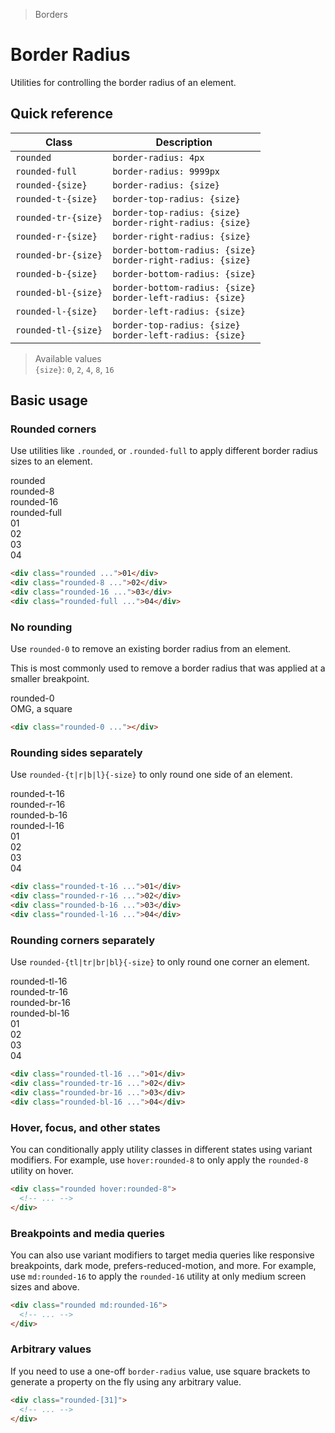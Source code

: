 > Borders

# Border Radius

Utilities for controlling the border radius of an element.

## Quick reference

| Class               | Description                                                        |
|---------------------|--------------------------------------------------------------------|
| `rounded`           | `border-radius: 4px`                                               |
| `rounded-full`      | `border-radius: 9999px`                                            |
| `rounded-{size}`    | `border-radius: {size}`                                            |
| `rounded-t-{size}`  | `border-top-radius: {size}`                                        |
| `rounded-tr-{size}` | `border-top-radius: {size}`<br/>`border-right-radius: {size}`      |
| `rounded-r-{size}`  | `border-right-radius: {size}`                                      |
| `rounded-br-{size}` | `border-bottom-radius: {size}`<br/>`border-right-radius: {size}`   |
| `rounded-b-{size}`  | `border-bottom-radius: {size}`                                     |
| `rounded-bl-{size}` | `border-bottom-radius: {size}`<br/>`border-left-radius: {size}`    |
| `rounded-l-{size}`  | `border-left-radius: {size}`                                       |
| `rounded-tl-{size}` | `border-top-radius: {size}`<br/>`border-left-radius: {size}`       |

> Available values <br />
> `{size}`: `0`, `2`, `4`, `8`, `16` <br />

## Basic usage

### Rounded corners
Use utilities like `.rounded`, or `.rounded-full` to apply different border radius sizes to an element.

<example-container>
  <div class="grid grid-cols-4 gap-16 justify-items-center">
    <div>rounded</div>
    <div>rounded-8</div>
    <div>rounded-16</div>
    <div>rounded-full</div>
    <div class="pd-bg-pink-500 w-96 h-96 rounded ex-box">01</div>
    <div class="pd-bg-pink-500 w-96 h-96 rounded-8 ex-box">02</div>
    <div class="pd-bg-pink-500 w-96 h-96 rounded-16 ex-box">03</div>
    <div class="pd-bg-pink-500 w-96 h-96 rounded-full ex-box">04</div>
  </div>
</example-container>

```html
<div class="rounded ...">01</div>
<div class="rounded-8 ...">02</div>
<div class="rounded-16 ...">03</div>
<div class="rounded-full ...">04</div>
```

### No rounding
Use `rounded-0` to remove an existing border radius from an element.

This is most commonly used to remove a border radius that was applied at a smaller breakpoint.

<example-container>
  <div class="grid gap-16 justify-items-center">
    <div>rounded-0</div>
    <div class="pd-bg-fuchsia-500 p-24 rounded-0 ex-box">OMG, a square</div>
  </div>
</example-container>

```html
<div class="rounded-0 ..."></div>
```

### Rounding sides separately
Use `rounded-{t|r|b|l}{-size}` to only round one side of an element.

<example-container>
  <div class="grid grid-cols-4 gap-16 justify-items-center">
    <div>rounded-t-16</div>
    <div>rounded-r-16</div>
    <div>rounded-b-16</div>
    <div>rounded-l-16</div>
    <div class="pd-bg-purple-500 p-24 rounded-t-16 ex-box">01</div>
    <div class="pd-bg-purple-500 p-24 rounded-r-16 ex-box">02</div>
    <div class="pd-bg-purple-500 p-24 rounded-b-16 ex-box">03</div>
    <div class="pd-bg-purple-500 p-24 rounded-l-16 ex-box">04</div>
  </div>
</example-container>

```html
<div class="rounded-t-16 ...">01</div>
<div class="rounded-r-16 ...">02</div>
<div class="rounded-b-16 ...">03</div>
<div class="rounded-l-16 ...">04</div>
```

### Rounding corners separately
Use `rounded-{tl|tr|br|bl}{-size}` to only round one corner an element.

<example-container>
  <div class="grid grid-cols-4 gap-16 justify-items-center">
    <div>rounded-tl-16</div>
    <div>rounded-tr-16</div>
    <div>rounded-br-16</div>
    <div>rounded-bl-16</div>
    <div class="pd-bg-violet-500 p-24 rounded-tl-16 ex-box">01</div>
    <div class="pd-bg-violet-500 p-24 rounded-tr-16 ex-box">02</div>
    <div class="pd-bg-violet-500 p-24 rounded-br-16 ex-box">03</div>
    <div class="pd-bg-violet-500 p-24 rounded-bl-16 ex-box">04</div>
  </div>
</example-container>

```html
<div class="rounded-tl-16 ...">01</div>
<div class="rounded-tr-16 ...">02</div>
<div class="rounded-br-16 ...">03</div>
<div class="rounded-bl-16 ...">04</div>
```

### Hover, focus, and other states
You can conditionally apply utility classes in different states using variant modifiers. For example, use `hover:rounded-8` to only apply the `rounded-8` utility on hover.

```html
<div class="rounded hover:rounded-8">
  <!-- ... -->
</div>
```

### Breakpoints and media queries
You can also use variant modifiers to target media queries like responsive breakpoints, dark mode, prefers-reduced-motion, and more. For example, use `md:rounded-16` to apply the `rounded-16` utility at only medium screen sizes and above.

```html
<div class="rounded md:rounded-16">
  <!-- ... -->
</div>
```

### Arbitrary values
If you need to use a one-off `border-radius` value, use square brackets to generate a property on the fly using any arbitrary value.

```html
<div class="rounded-[31]">
  <!-- ... -->
</div>
```



